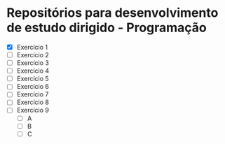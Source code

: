 # Repositórios para desenvolvimento de estudo dirigido - Programação

- [X] Exercício 1
- [ ] Exercício 2
- [ ] Exercício 3
- [ ] Exercício 4
- [ ] Exercício 5
- [ ] Exercício 6
- [ ] Exercício 7
- [ ] Exercício 8
- [ ] Exercício 9
    - [ ] A
    - [ ] B
    - [ ] C
